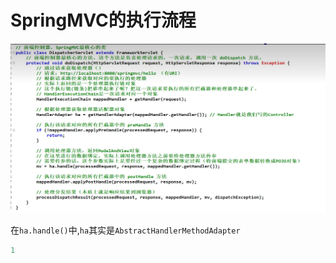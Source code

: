 # SpringMVC的执行流程
<img src="../images/springmvc执行流程.png">

在`ha.handle()`中,`ha`其实是`AbstractHandlerMethodAdapter`


```java
1
```


